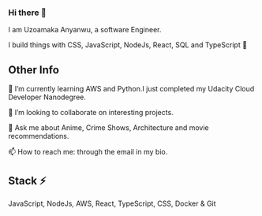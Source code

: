 ### Hi there 👋

I am Uzoamaka Anyanwu, a software Engineer.

I build things with CSS, JavaScript, NodeJs, React, SQL and TypeScript :muscle:

## Other Info 
🌱 I’m currently learning AWS and Python.I just completed my Udacity Cloud Developer Nanodegree.

👯 I’m looking to collaborate on interesting projects.

💬 Ask me about Anime, Crime Shows, Architecture and movie recommendations.

📫 How to reach me: through the email in my bio.

## Stack ⚡
JavaScript, NodeJs, AWS, React, TypeScript, CSS, Docker & Git
